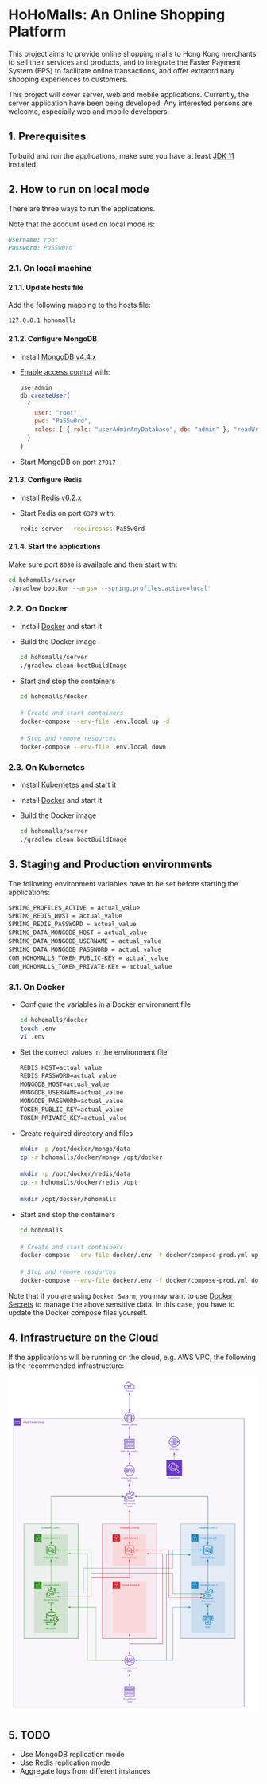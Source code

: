 # HoHoMalls: An Online Shopping Platform

This project aims to provide online shopping malls to Hong Kong merchants to sell their services and products, and to integrate the Faster Payment System (FPS) to facilitate online transactions, and offer extraordinary shopping experiences to customers.

This project will cover server, web and mobile applications. Currently, the server application have been being developed. Any interested persons are welcome, especially web and mobile developers.

## 1. Prerequisites

To build and run the applications, make sure you have at least [JDK 11](http://openjdk.java.net/) installed.

## 2. How to run on local mode

There are three ways to run the applications.

Note that the account used on local mode is:

```markdown
Username: root
Password: Pa55w0rd
```

### 2.1. On local machine

#### 2.1.1. Update hosts file

Add the following mapping to the hosts file:

```markdown
127.0.0.1 hohomalls
```

#### 2.1.2. Configure MongoDB

- Install [MongoDB v4.4.x](https://www.mongodb.com/try/download)
- [Enable access control](https://docs.mongodb.com/v4.4/tutorial/enable-authentication/) with:

  ```javascript
  use admin
  db.createUser(
    {
      user: "root",
      pwd: "Pa55w0rd",
      roles: [ { role: "userAdminAnyDatabase", db: "admin" }, "readWriteAnyDatabase" ]
    }
  )
  ```

- Start MongoDB on port `27017`

#### 2.1.3. Configure Redis

- Install [Redis v6.2.x](https://redis.io/download)
- Start Redis on port `6379` with:

  ```bash
  redis-server --requirepass Pa55w0rd
  ```

#### 2.1.4. Start the applications

Make sure port `8080` is available and then start with:

```bash
cd hohomalls/server
./gradlew bootRun --args='--spring.profiles.active=local'
```

### 2.2. On Docker

- Install [Docker](https://www.docker.com/get-started) and start it
- Build the Docker image

  ```bash
  cd hohomalls/server
  ./gradlew clean bootBuildImage
  ```

- Start and stop the containers

  ```bash
  cd hohomalls/docker

  # Create and start containers
  docker-compose --env-file .env.local up -d

  # Stop and remove resources
  docker-compose --env-file .env.local down
  ```

### 2.3. On Kubernetes

- Install [Kubernetes](https://kubernetes.io/docs/setup/) and start it
- Install [Docker](https://www.docker.com/get-started) and start it
- Build the Docker image

  ```bash
  cd hohomalls/server
  ./gradlew clean bootBuildImage
  ```

## 3. Staging and Production environments

The following environment variables have to be set before starting the applications:

```markdown
SPRING_PROFILES_ACTIVE = actual_value
SPRING_REDIS_HOST = actual_value
SPRING_REDIS_PASSWORD = actual_value
SPRING_DATA_MONGODB_HOST = actual_value
SPRING_DATA_MONGODB_USERNAME = actual_value
SPRING_DATA_MONGODB_PASSWORD = actual_value
COM_HOHOMALLS_TOKEN_PUBLIC-KEY = actual_value
COM_HOHOMALLS_TOKEN_PRIVATE-KEY = actual_value
```

### 3.1. On Docker

- Configure the variables in a Docker environment file

  ```bash
  cd hohomalls/docker
  touch .env
  vi .env
  ```

- Set the correct values in the environment file

  ```markdown
  REDIS_HOST=actual_value
  REDIS_PASSWORD=actual_value
  MONGODB_HOST=actual_value
  MONGODB_USERNAME=actual_value
  MONGODB_PASSWORD=actual_value
  TOKEN_PUBLIC_KEY=actual_value
  TOKEN_PRIVATE_KEY=actual_value
  ```

- Create required directory and files

  ```bash
  mkdir -p /opt/docker/mongo/data
  cp -r hohomalls/docker/mongo /opt/docker

  mkdir -p /opt/docker/redis/data
  cp -r hohomalls/docker/redis /opt

  mkdir /opt/docker/hohomalls
  ```

- Start and stop the containers

  ```bash
  cd hohomalls

  # Create and start containers
  docker-compose --env-file docker/.env -f docker/compose-prod.yml up -d

  # Stop and remove resources
  docker-compose --env-file docker/.env -f docker/compose-prod.yml down
  ```

Note that if you are using `Docker Swarm`, you may want to
use [Docker Secrets](https://docs.docker.com/engine/swarm/secrets/) to manage the above sensitive data. In this case,
you have to update the Docker compose files yourself.

## 4. Infrastructure on the Cloud

If the applications will be running on the cloud, e.g. AWS VPC, the following is the recommended infrastructure:

![AWS Infrastructure](/docs/aws-infrastructure.png)

## 5. TODO

- Use MongoDB replication mode
- Use Redis replication mode
- Aggregate logs from different instances
